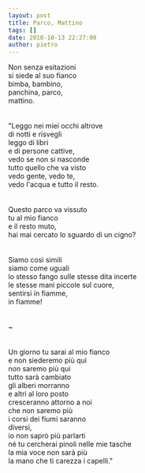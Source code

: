 ```yaml
---
layout: post
title: Parco, Mattino
tags: []
date: 2010-10-13 22:27:00
author: pietro
---
```

Non senza esitazioni<br/>si siede al suo fianco<br/>bimba, bambino,<br/>panchina, parco,<br/>mattino.<br/><br/><br/>"Leggo nei miei occhi altrove<br/>di notti e risvegli<br/>leggo di libri<br/>e di persone cattive,<br/>vedo se non si nasconde<br/>tutto quello che va visto<br/>vedo gente, vedo te,<br/>vedo l'acqua e tutto il resto.<br/><br/><br/>Questo parco va vissuto<br/>tu al mio fianco <br/>e il resto muto,<br/>hai mai cercato lo sguardo di un cigno?<br/><br/><br/>Siamo così simili<br/>siamo come uguali<br/>lo stesso fango sulle stesse dita incerte<br/>le stesse mani piccole sul cuore,<br/>sentirsi in fiamme,<br/>in fiamme!<br/><br/><br/>~ <br/><br/><br/>Un giorno tu sarai al mio fianco<br/>e non siederemo più qui<br/>non saremo più qui<br/>tutto sarà cambiato<br/>gli alberi morranno <br/>e altri al loro posto<br/>cresceranno attorno a noi<br/>che non saremo più<br/>i corsi dei fiumi saranno<br/>diversi,<br/>io non saprò più parlarti<br/>né tu cercherai pinoli nelle mie tasche<br/>la mia voce non sarà più<br/>la mano che ti carezza i capelli."<br/>
